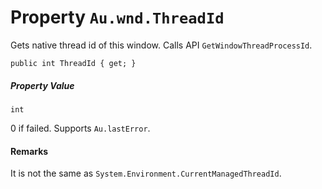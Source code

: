 # Property `Au.wnd.ThreadId`

Gets native thread id of this window. Calls API `GetWindowThreadProcessId`.

```
public int ThreadId { get; }
```

##### Property Value

`int`

0 if failed. Supports `Au.lastError`.

#### Remarks

It is not the same as `System.Environment.CurrentManagedThreadId`.